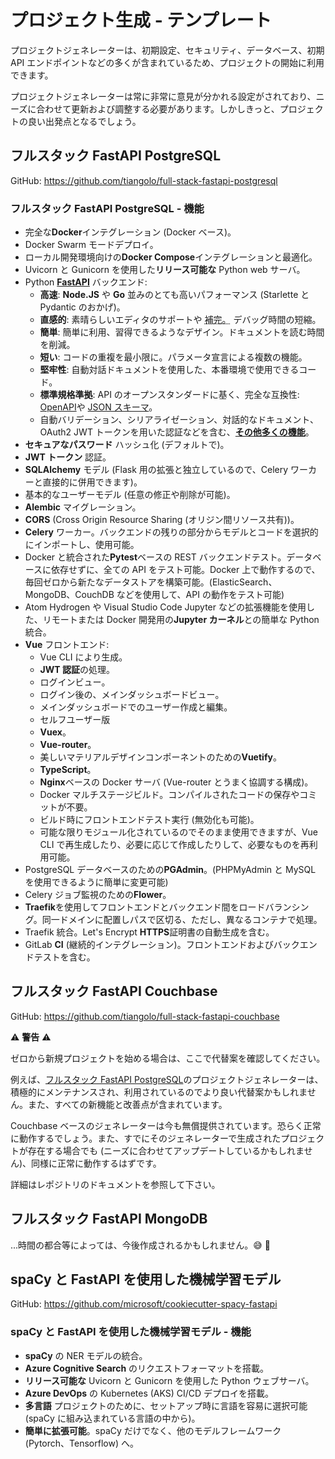 # プロジェクト生成 - テンプレート

プロジェクトジェネレーターは、初期設定、セキュリティ、データベース、初期 API エンドポイントなどの多くが含まれているため、プロジェクトの開始に利用できます。

プロジェクトジェネレーターは常に非常に意見が分かれる設定がされており、ニーズに合わせて更新および調整する必要があります。しかしきっと、プロジェクトの良い出発点となるでしょう。

## フルスタック FastAPI PostgreSQL

GitHub: <a href="https://github.com/tiangolo/full-stack-fastapi-postgresql" class="external-link" target="_blank">https://github.com/tiangolo/full-stack-fastapi-postgresql</a>

### フルスタック FastAPI PostgreSQL - 機能

- 完全な**Docker**インテグレーション (Docker ベース)。
- Docker Swarm モードデプロイ。
- ローカル開発環境向けの**Docker Compose**インテグレーションと最適化。
- Uvicorn と Gunicorn を使用した**リリース可能な** Python web サーバ。
- Python <a href="https://github.com/fastapi/fastapi" class="external-link" target="_blank">**FastAPI**</a> バックエンド:
  - **高速**: **Node.JS** や **Go** 並みのとても高いパフォーマンス (Starlette と Pydantic のおかげ)。
  - **直感的**: 素晴らしいエディタのサポートや <abbr title="自動補完、インテリセンスとも呼ばれる">補完。</abbr> デバッグ時間の短縮。
  - **簡単**: 簡単に利用、習得できるようなデザイン。ドキュメントを読む時間を削減。
  - **短い**: コードの重複を最小限に。パラメータ宣言による複数の機能。
  - **堅牢性**: 自動対話ドキュメントを使用した、本番環境で使用できるコード。
  - **標準規格準拠**: API のオープンスタンダードに基く、完全な互換性: <a href="https://github.com/OAI/OpenAPI-Specification" class="external-link" target="_blank">OpenAPI</a>や <a href="http://json-schema.org/" class="external-link" target="_blank">JSON スキーマ</a>。
  - 自動バリデーション、シリアライゼーション、対話的なドキュメント、OAuth2 JWT トークンを用いた認証などを含む、<a href="https://fastapi.tiangolo.com/features/" class="external-link" target="_blank">**その他多くの機能**</a>。
- **セキュアなパスワード** ハッシュ化 (デフォルトで)。
- **JWT トークン** 認証。
- **SQLAlchemy** モデル (Flask 用の拡張と独立しているので、Celery ワーカーと直接的に併用できます)。
- 基本的なユーザーモデル (任意の修正や削除が可能)。
- **Alembic** マイグレーション。
- **CORS** (Cross Origin Resource Sharing (オリジン間リソース共有))。
- **Celery** ワーカー。バックエンドの残りの部分からモデルとコードを選択的にインポートし、使用可能。
- Docker と統合された**Pytest**ベースの REST バックエンドテスト。データベースに依存せずに、全ての API をテスト可能。Docker 上で動作するので、毎回ゼロから新たなデータストアを構築可能。(ElasticSearch、MongoDB、CouchDB などを使用して、API の動作をテスト可能)
- Atom Hydrogen や Visual Studio Code Jupyter などの拡張機能を使用した、リモートまたは Docker 開発用の**Jupyter カーネル**との簡単な Python 統合。
- **Vue** フロントエンド:
  - Vue CLI により生成。
  - **JWT 認証**の処理。
  - ログインビュー。
  - ログイン後の、メインダッシュボードビュー。
  - メインダッシュボードでのユーザー作成と編集。
  - セルフユーザー版
  - **Vuex**。
  - **Vue-router**。
  - 美しいマテリアルデザインコンポーネントのための**Vuetify**。
  - **TypeScript**。
  - **Nginx**ベースの Docker サーバ (Vue-router とうまく協調する構成)。
  - Docker マルチステージビルド。コンパイルされたコードの保存やコミットが不要。
  - ビルド時にフロントエンドテスト実行 (無効化も可能)。
  - 可能な限りモジュール化されているのでそのまま使用できますが、Vue CLI で再生成したり、必要に応じて作成したりして、必要なものを再利用可能。
- PostgreSQL データベースのための**PGAdmin**。(PHPMyAdmin と MySQL を使用できるように簡単に変更可能)
- Celery ジョブ監視のための**Flower**。
- **Traefik**を使用してフロントエンドとバックエンド間をロードバランシング。同一ドメインに配置しパスで区切る、ただし、異なるコンテナで処理。
- Traefik 統合。Let's Encrypt **HTTPS**証明書の自動生成を含む。
- GitLab **CI** (継続的インテグレーション)。フロントエンドおよびバックエンドテストを含む。

## フルスタック FastAPI Couchbase

GitHub: <a href="https://github.com/tiangolo/full-stack-fastapi-couchbase" class="external-link" target="_blank">https://github.com/tiangolo/full-stack-fastapi-couchbase</a>

⚠️ **警告** ⚠️

ゼロから新規プロジェクトを始める場合は、ここで代替案を確認してください。

例えば、<a href="https://github.com/tiangolo/full-stack-fastapi-postgresql" class="external-link" target="_blank">フルスタック FastAPI PostgreSQL</a>のプロジェクトジェネレーターは、積極的にメンテナンスされ、利用されているのでより良い代替案かもしれません。また、すべての新機能と改善点が含まれています。

Couchbase ベースのジェネレーターは今も無償提供されています。恐らく正常に動作するでしょう。また、すでにそのジェネレーターで生成されたプロジェクトが存在する場合でも (ニーズに合わせてアップデートしているかもしれません)、同様に正常に動作するはずです。

詳細はレポジトリのドキュメントを参照して下さい。

## フルスタック FastAPI MongoDB

...時間の都合等によっては、今後作成されるかもしれません。😅 🎉

## spaCy と FastAPI を使用した機械学習モデル

GitHub: <a href="https://github.com/microsoft/cookiecutter-spacy-fastapi" class="external-link" target="_blank">https://github.com/microsoft/cookiecutter-spacy-fastapi</a>

### spaCy と FastAPI を使用した機械学習モデル - 機能

- **spaCy** の NER モデルの統合。
- **Azure Cognitive Search** のリクエストフォーマットを搭載。
- **リリース可能な** Uvicorn と Gunicorn を使用した Python ウェブサーバ。
- **Azure DevOps** の Kubernetes (AKS) CI/CD デプロイを搭載。
- **多言語** プロジェクトのために、セットアップ時に言語を容易に選択可能 (spaCy に組み込まれている言語の中から)。
- **簡単に拡張可能**。spaCy だけでなく、他のモデルフレームワーク (Pytorch、Tensorflow) へ。

